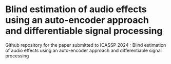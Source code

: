 # Blind estimation of audio effects using an auto-encoder approach and differentiable signal processing
Github repository for the paper submitted to ICASSP 2024 : Blind estimation of audio effects using an auto-encoder approach and differentiable signal processing
